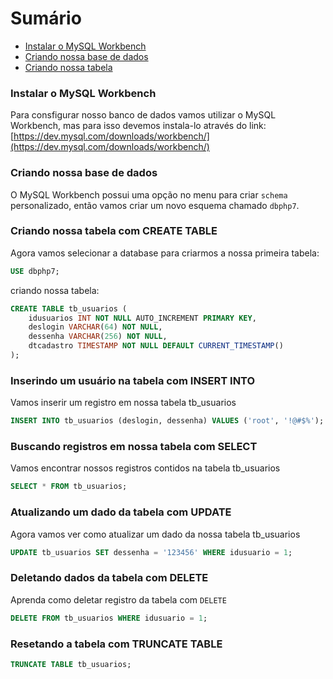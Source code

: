 # Sumário

- [Instalar o MySQL Workbench](#instalar-o-mysql-workbench)
- [Criando nossa base de dados](#criando-nossa-base-de-dados)
- [Criando nossa tabela](#criando-nossa-tabela)


### Instalar o MySQL Workbench

Para consfigurar nosso banco de dados vamos utilizar o MySQL Workbench, mas para isso devemos instala-lo
através do link: [https://dev.mysql.com/downloads/workbench/](https://dev.mysql.com/downloads/workbench/)

### Criando nossa base de dados

O MySQL Workbench possui uma opção no menu para criar `schema` personalizado, então vamos criar um novo esquema
chamado `dbphp7`.

### Criando nossa tabela com CREATE TABLE

Agora vamos selecionar a database para criarmos a nossa primeira tabela:

```sql
USE dbphp7;
```

criando nossa tabela:

```sql
CREATE TABLE tb_usuarios (
    idusuarios INT NOT NULL AUTO_INCREMENT PRIMARY KEY,
    deslogin VARCHAR(64) NOT NULL,
    dessenha VARCHAR(256) NOT NULL,
    dtcadastro TIMESTAMP NOT NULL DEFAULT CURRENT_TIMESTAMP()
);
```

### Inserindo um usuário na tabela com INSERT INTO

Vamos inserir um registro em nossa tabela tb_usuarios

```sql
INSERT INTO tb_usuarios (deslogin, dessenha) VALUES ('root', '!@#$%');
```

### Buscando registros em nossa tabela com SELECT

Vamos encontrar nossos registros contidos na tabela tb_usuarios

```sql
SELECT * FROM tb_usuarios;
```

### Atualizando um dado da tabela com UPDATE

Agora vamos ver como atualizar um dado da nossa tabela tb_usuarios

```sql
UPDATE tb_usuarios SET dessenha = '123456' WHERE idusuario = 1;
```

### Deletando dados da tabela com DELETE

Aprenda como deletar registro da tabela com `DELETE`

```sql
DELETE FROM tb_usuarios WHERE idusuario = 1;
```

### Resetando a tabela com TRUNCATE TABLE

```sql
TRUNCATE TABLE tb_usuarios;
```
